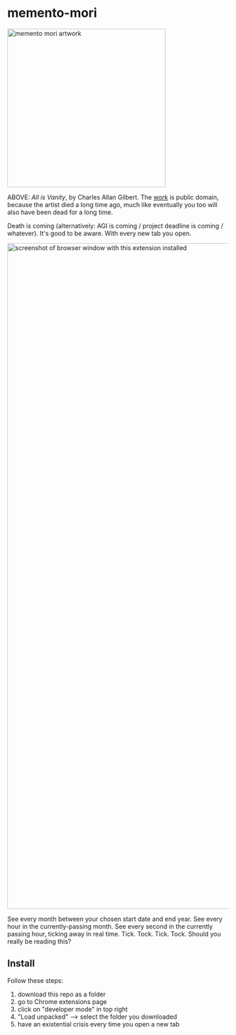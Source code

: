 # memento-mori

<img width="360" alt="memento mori artwork" src="https://github.com/user-attachments/assets/5e68a21a-f308-48ff-bf63-2a96510699df">

ABOVE: *All is Vanity*, by Charles Allan Gilbert. The [work](https://commons.wikimedia.org/wiki/File:Allisvanity.jpg) is public domain, because the artist died a long time ago, much like eventually you too will also have been dead for a long time.

Death is coming (alternatively: AGI is coming / project deadline is coming / whatever). It's good to be aware. With every new tab you open.

<img width="1512" alt="screenshot of browser window with this extension installed" src="https://github.com/user-attachments/assets/9f0c7dae-d2ee-4607-9295-4e4e6b137b60">

See every month between your chosen start date and end year. See every hour in the currently-passing month. See every second in the currently passing hour, ticking away in real time. Tick. Tock. Tick. Tock. Should you really be reading this?


## Install 

Follow these steps:
1. download this repo as a folder
2. go to Chrome extensions page
3. click on "developer mode" in top right
4. "Load unpacked" --> select the folder you downloaded
5. have an existential crisis every time you open a new tab
